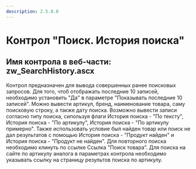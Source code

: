 ```yaml
---
description: 2.5.0.0
---
```


# Контрол "Поиск. История поиска"

## Имя контрола в веб-части: zw\_SearchHistory.ascx

Контрол предназначен для вывода совершенных ранее поисковых запросов. Для того, чтоб отображать последние 10 записей, необходимо установить "Да" в параметре "Показывать последние 10 записей". Можно вывести артикул, бренд, наименование товара, саму поисковую строку, а также дату поиска. Возможно вывести записи согласно типу поиска, сипользуя флаги История поиска - "По тексту", История поиска - "По артикулу", История поиска - "По артикулу примерно". Также использовать условие был найден товар или поиск не дал результатов с помощью История поиска - "Продукт найден" и История поиска - "Продукт не найден". Для повторного поиска необходимо клинуть по ссылке Ссылка "Поиск товара". Для поиска на сайте по артикулу аналога в параметрах контрола необходимо указывать ссылку на страницу результов поиска по артикулу.

